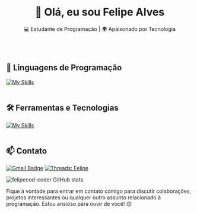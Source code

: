 <h1 align="center">👋 Olá, eu sou Felipe Alves</h1>

<p align="center">
  💻 Estudante de Programação | 🌍 Apaixonado por Tecnologia
</p><br><br>


## 🚀 Linguagens de Programação
[![My Skills](https://skillicons.dev/icons?i=html,css,javascript)](https://skillicons.dev)<br><br>

## 🛠️ Ferramentas e Tecnologias
[![My Skills](https://skillicons.dev/icons?i=vscode,react,next,vue,git,github)](https://skillicons.dev)<br><br>

## 📫 Contato

[![Gmail Badge](https://img.shields.io/badge/-{felipealvesxx509@gmail.com}-006bed?style=flat-square&logo=Gmail&logoColor=white&link=mailto:{felipealvesxx509@gmail.com})](mailto:{felipealvesxx509@gmail.com})
[![Threads: Felipe](https://img.shields.io/badge/-felipe-blue?style=flat-square&logo=threads&logoColor=white&link=https://https://www.threads.net/@felipealves_life)](https://https://www.threads.net/@felipealves_life)


![felipecod-coder GitHub stats](https://github-readme-stats.vercel.app/api?username=felipecod-coder&show_icons=true&theme=radical)

Fique à vontade para entrar em contato comigo para discutir colaborações, projetos interessantes ou qualquer outro assunto relacionado à programação. Estou ansioso para ouvir de você! 😊 <br><br>


<!---
felipecod-coder/felipecod-coder is a ✨ special ✨ repository because its `README.md` (this file) appears on your GitHub profile.
You can click the Preview link to take a look at your changes.
--->
